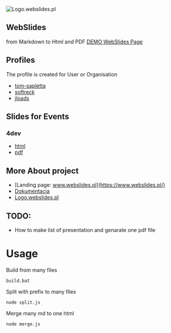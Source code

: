 
![Logo.webslides.pl](https://logo.webslides.pl/2/cover.png)

## WebSlides 
from Markdown to Html and PDF
[DEMO WebSlides Page](https://git.webslides.pl/)

## Profiles 
The profile is created for User or Organisation
+ [tom-sapletta](/tom-sapletta)
+ [softreck](/softreck)
+ [jloads](/jloads)


## Slides for Events

### 4dev
+ [html](https://www.webslides.pl/event/2021/4developers/index.html)
+ [pdf](https://www.webslides.pl/event/2021/4developers/index.html?print-pdf)
  

## More About project
+ [Landing page: www.webslides.pl](https://www.webslides.pl/)
+ [Dokumentacja](https://docs.webslides.pl/)
+ [Logo.webslides.pl](https://logo.webslides.pl/)


## TODO:
+ How to make list of presentation and genarate one pdf file


# Usage


Build from many files
    
    build.bat

Split with prefix to many files

    node split.js


Merge many md to one html 

    node merge.js
    

